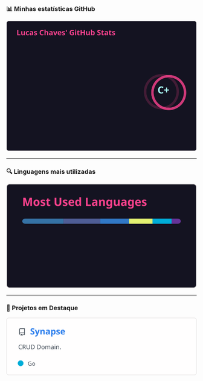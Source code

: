 ### 📊 Minhas estatísticas GitHub

<p align="center">
  <img src="https://raw.githubusercontent.com/gothout/gothout/refs/heads/main/estatisticas.svg" alt="Estatísticas do Lucas" />
</p>


---

### 🔍 Linguagens mais utilizadas

<p align="center">
  <img src="https://raw.githubusercontent.com/gothout/gothout/main/linguagens-usadas.svg" alt="Linguagens usadas" />
</p>

---

### 📌 Projetos em Destaque

<p align="center">
  <img src="https://raw.githubusercontent.com/gothout/gothout/main/synapse.svg" alt="Synapse" />
</p>
